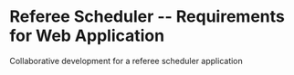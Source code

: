 # Referee Scheduler -- Requirements for Web Application

Collaborative development for a referee scheduler application
